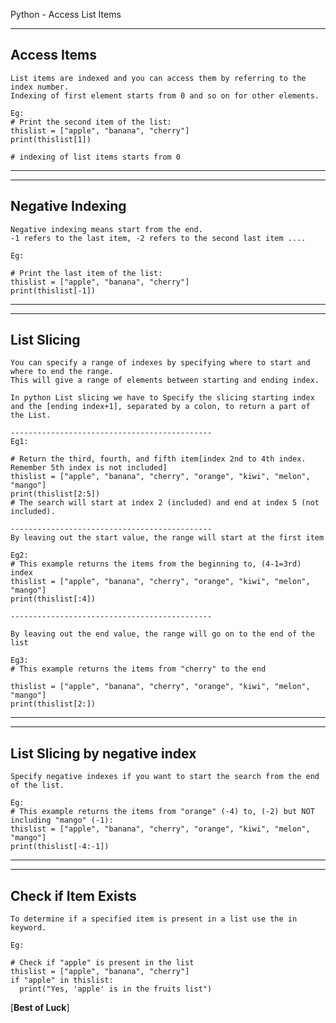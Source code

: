 Python - Access List Items

---

Access Items
---
```
List items are indexed and you can access them by referring to the index number.
Indexing of first element starts from 0 and so on for other elements.

Eg:
# Print the second item of the list:
thislist = ["apple", "banana", "cherry"]
print(thislist[1])

# indexing of list items starts from 0
```

-----------------------------------------------------------------------------------------------------------------------
-------------

Negative Indexing
---

```
Negative indexing means start from the end.
-1 refers to the last item, -2 refers to the second last item ....

Eg:

# Print the last item of the list:
thislist = ["apple", "banana", "cherry"]
print(thislist[-1])
```
-------------------------------------------------------------------------------------------------------------------
-----------------

List Slicing
---

```
You can specify a range of indexes by specifying where to start and where to end the range.
This will give a range of elements between starting and ending index.

In python List slicing we have to Specify the slicing starting index and the [ending index+1], separated by a colon, to return a part of the List.

---------------------------------------------
Eg1:

# Return the third, fourth, and fifth item[index 2nd to 4th index. Remember 5th index is not included]
thislist = ["apple", "banana", "cherry", "orange", "kiwi", "melon", "mango"]
print(thislist[2:5])
# The search will start at index 2 (included) and end at index 5 (not included).

---------------------------------------------
By leaving out the start value, the range will start at the first item

Eg2:
# This example returns the items from the beginning to, (4-1=3rd) index
thislist = ["apple", "banana", "cherry", "orange", "kiwi", "melon", "mango"]
print(thislist[:4])

---------------------------------------------

By leaving out the end value, the range will go on to the end of the list

Eg3:
# This example returns the items from "cherry" to the end

thislist = ["apple", "banana", "cherry", "orange", "kiwi", "melon", "mango"]
print(thislist[2:])
```
----------------------------------------------------------------------------------------------------------
------------


List Slicing by negative index
---
```
Specify negative indexes if you want to start the search from the end of the list.

Eg:
# This example returns the items from "orange" (-4) to, (-2) but NOT including "mango" (-1):
thislist = ["apple", "banana", "cherry", "orange", "kiwi", "melon", "mango"]
print(thislist[-4:-1])
```

--------------------------------------------------------------------------------------------------------------------
---------------------------------------------------------

Check if Item Exists
----

```
To determine if a specified item is present in a list use the in keyword.

Eg:

# Check if "apple" is present in the list
thislist = ["apple", "banana", "cherry"]
if "apple" in thislist:
  print("Yes, 'apple' is in the fruits list")
```
<!-- ------------------------------------------------------------------------ -->
[**Best of Luck**]
